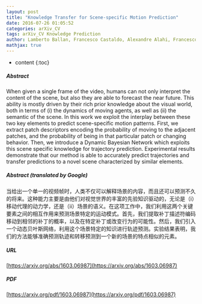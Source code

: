 ```yaml
---
layout: post
title: "Knowledge Transfer for Scene-specific Motion Prediction"
date: 2016-07-26 01:05:52
categories: arXiv_CV
tags: arXiv_CV Knowledge Prediction
author: Lamberto Ballan, Francesco Castaldo, Alexandre Alahi, Francesco Palmieri, Silvio Savarese
mathjax: true
---
```


* content
{:toc}

##### Abstract
When given a single frame of the video, humans can not only interpret the content of the scene, but also they are able to forecast the near future. This ability is mostly driven by their rich prior knowledge about the visual world, both in terms of (i) the dynamics of moving agents, as well as (ii) the semantic of the scene. In this work we exploit the interplay between these two key elements to predict scene-specific motion patterns. First, we extract patch descriptors encoding the probability of moving to the adjacent patches, and the probability of being in that particular patch or changing behavior. Then, we introduce a Dynamic Bayesian Network which exploits this scene specific knowledge for trajectory prediction. Experimental results demonstrate that our method is able to accurately predict trajectories and transfer predictions to a novel scene characterized by similar elements.

##### Abstract (translated by Google)
当给出一个单一的视频帧时，人类不仅可以解释场景的内容，而且还可以预测不久的将来。这种能力主要是由他们对视觉世界的丰富的先验知识驱动的，无论是（i）移动代理的动力学，还是（ii）场景的语义。在这项工作中，我们利用这两个关键要素之间的相互作用来预测场景特定的运动模式。首先，我们提取补丁描述符编码移动到相邻的补丁的概率，以及在特定补丁或改变行为的可能性。然后，我们引入一个动态贝叶斯网络，利用这个场景特定的知识进行轨迹预测。实验结果表明，我们的方法能够准确预测轨迹和转移预测到一个新的场景的特点相似的元素。

##### URL
[https://arxiv.org/abs/1603.06987](https://arxiv.org/abs/1603.06987)

##### PDF
[https://arxiv.org/pdf/1603.06987](https://arxiv.org/pdf/1603.06987)

